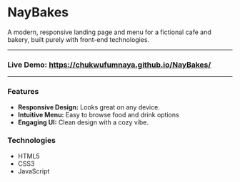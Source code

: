 # NayBakes

A modern, responsive landing page and menu for a fictional cafe and bakery, built purely with front-end technologies.

---

### **Live Demo:** https://chukwufumnaya.github.io/NayBakes/

---

### Features

* **Responsive Design:** Looks great on any device.
* **Intuitive Menu:** Easy to browse food and drink options
* **Engaging UI:** Clean design with a cozy vibe.

### Technologies

* HTML5
* CSS3
* JavaScript

